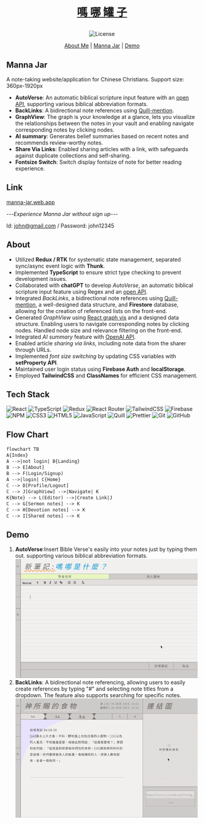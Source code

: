 <div align="center">
  <a href="https://manna-jar.web.app/" style="margin-bottom:30px; margin-top:30px; display:block;"> 
    <h1>嗎 哪 罐 子</h1>
  </a>

  ![License](https://img.shields.io/badge/License-MIT-blue)

  <p align="center">
    <a href="https://www.linkedin.com/in/yu-chien-yang-fe">About Me</a>
    |
    <a href="https://manna-jar.web.app/">Manna Jar</a>
    |
    <a href="https://youtu.be/XIifHA6auQI">Demo</a>
  </p>
</div>

## Manna Jar
A note-taking website/application for Chinese Christians.
Support size: 360px-1920px
- **AutoVerse**: An automatic biblical scripture input feature with an [open API](https://bible.fhl.net/json/), supporting various biblical abbreviation formats.
- **BackLinks**: A bidirectional note references using [Quill-mention](https://github.com/quill-mention/quill-mention).
- **GraphView**: The graph is your knowledge at a glance, lets you visualize the relationships between the notes in your vault and enabling navigate corresponding notes by clicking nodes.
- **AI summary**: Generates belief summaries based on recent notes and recommends review-worthy notes.
- **Share Via Links**: Enabled sharing articles with a link, with safeguards against duplicate collections and self-sharing.
- **Fontsize Switch**: Switch display fontsize of note for better reading experience.
## Link
[manna-jar.web.app](https://manna-jar.web.app/)

---*Experience Manna Jar without sign up*---

Id: john@gmail.com / Password: john12345
## About
- Utilized **Redux / RTK** for systematic state management, separated sync/async event logic with **Thunk**.
- Implemented **TypeScript** to ensure strict type checking to prevent development issues.
- Collaborated with **chatGPT** to develop *AutoVerse*, an automatic biblical scripture input feature using Regex and an [open API](https://bible.fhl.net/json/).
- Integrated *BackLinks*, a bidirectional note references using [Quill-mention](https://github.com/quill-mention/quill-mention), a well-designed data structure, and **Firestore** database, allowing for the creation of referenced lists on the front-end.
- Generated *GraphView* using [React graph vis](https://www.npmjs.com/package/react-graph-vis) and a designed data structure. Enabling users to navigate corresponding notes by clicking nodes. Handled node size and relevance filtering on the front-end.
- Integrated *AI summary* feature with [OpenAI API](https://openai.com/blog/openai-api).
- Enabled article *sharing via links*, including note data from the sharer through URLs.
- Implemented *font size switching* by updating CSS variables with **setProperty API**.
- Maintained user login status using **Firebase Auth** and **localStorage**.
- Employed **TailwindCSS** and **ClassNames** for efficient CSS management.

## Tech Stack
![React](https://img.shields.io/badge/react-%2320232a.svg?style=for-the-badge&logo=react&logoColor=%2361DAFB)
![TypeScript](https://img.shields.io/badge/typescript-%23007ACC.svg?style=for-the-badge&logo=typescript&logoColor=white)
![Redux](https://img.shields.io/badge/redux-%23593d88.svg?style=for-the-badge&logo=redux&logoColor=white)
![React Router](https://img.shields.io/badge/React_Router-CA4245?style=for-the-badge&logo=react-router&logoColor=white)
![TailwindCSS](https://img.shields.io/badge/tailwindcss-%2338B2AC.svg?style=for-the-badge&logo=tailwind-css&logoColor=white)
![Firebase](https://img.shields.io/badge/firebase-%23039BE5.svg?style=for-the-badge&logo=firebase)
![NPM](https://img.shields.io/badge/NPM-%23CB3837.svg?style=for-the-badge&logo=npm&logoColor=white) 
![CSS3](https://img.shields.io/badge/css3-%231572B6.svg?style=for-the-badge&logo=css3&logoColor=white)
![HTML5](https://img.shields.io/badge/html5-%23E34F26.svg?style=for-the-badge&logo=html5&logoColor=white)
![JavaScript](https://img.shields.io/badge/javascript-%23323330.svg?style=for-the-badge&logo=javascript&logoColor=%23F7DF1E)
![Quill](https://img.shields.io/badge/Quill-52B0E7?style=for-the-badge&logo=apache&logoColor=white)
![Prettier](https://img.shields.io/badge/prettier-1A2C34?style=for-the-badge&logo=prettier&logoColor=F7BA3E)
![Git](https://img.shields.io/badge/git-%23F05033.svg?style=for-the-badge&logo=git&logoColor=white)
![GitHub](https://img.shields.io/badge/github-%23121011.svg?style=for-the-badge&logo=github&logoColor=white)
## Flow Chart
```mermaid
flowchart TB
A{Index} 
A -->|not login| B{Landing}
B --> E[About]
B --> F(Login/Signup)
A -->|login| C{Home}
C --> D[Profile/Logout]
C --> J[GraphView] -->|Navigate| K
K{Note} --> L(Editor) -->|Create Link|J
C --> G[Sermon notes] --> K
C --> H[Devotion notes] --> K
C --> I[Shared notes] --> K
```
## Demo
1. **AutoVerse**:Insert Bible Verse's easily into your notes just by typing them out. supporting various biblical abbreviation formats.
![autoVerse](./src/assets/autoVerse.gif)<br>
2. **BackLinks**: A bidirectional note referencing, allowing users to easily create references by typing "#" and selecting note titles from a dropdown. The feature also supports searching for specific notes.
![backLinks](./src/assets/backLinks.gif)

